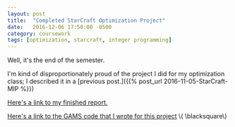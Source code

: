 ```yaml
---
layout: post
title:  "Completed StarCraft Optimization Project"
date:   2016-12-06 17:50:00 -0500
category: coursework 
tags: [optimization, starcraft, integer programming] 
---
```


Well, it's the end of the semester. 

I'm kind of disproportionately proud of the project I did for my 
optimization class; I described it in a 
[previous post.]({{% post_url 2016-11-05-StarCraft-MIP %}})

[Here's a link to my finished report.]({{site.url}}/assets/dmerrell-writeup.pdf)

[Here's a link to the GAMS code that I wrote for this project]({{site.url}}/assets/sc-mip-model.gms)
\\( \blacksquare\\)  


